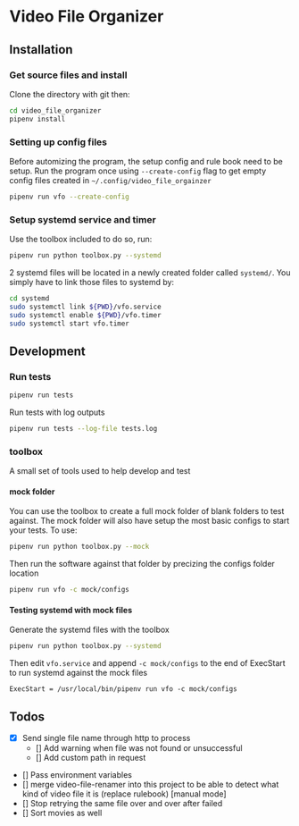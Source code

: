 # Video File Organizer

## Installation

### Get source files and install

Clone the directory with git then:

```bash
cd video_file_organizer
pipenv install
```

### Setting up config files

Before automizing the program, the setup config and rule book need to be setup. Run the program once using `--create-config` flag to get empty config files created in `~/.config/video_file_orgainzer`

```bash
pipenv run vfo --create-config
```

### Setup systemd service and timer

Use the toolbox included to do so, run:

```bash
pipenv run python toolbox.py --systemd
```

2 systemd files will be located in a newly created folder called `systemd/`. You simply have to link those files to systemd by:

```bash
cd systemd
sudo systemctl link ${PWD}/vfo.service
sudo systemctl enable ${PWD}/vfo.timer
sudo systemctl start vfo.timer
```

## Development

### Run tests

```bash
pipenv run tests
```

Run tests with log outputs

```bash
pipenv run tests --log-file tests.log
```

### toolbox

A small set of tools used to help develop and test

#### mock folder

You can use the toolbox to create a full mock folder of blank folders to test against. The mock folder will also have setup the most basic configs to start your tests. To use:

```bash
pipenv run python toolbox.py --mock
```

Then run the software against that folder by precizing the configs folder location

```bash
pipenv run vfo -c mock/configs
```

#### Testing systemd with mock files

Generate the systemd files with the toolbox

```bash
pipenv run python toolbox.py --systemd
```

Then edit `vfo.service` and append `-c mock/configs` to the end of ExecStart to run systemd against the mock files

```text
ExecStart = /usr/local/bin/pipenv run vfo -c mock/configs
```

## Todos

- [x] Send single file name through http to process
  - [] Add warning when file was not found or unsuccessful
  - [] Add custom path in request
- [] Pass environment variables
- [] merge video-file-renamer into this project to be able to detect what kind of video file it is (replace rulebook) [manual mode]
- [] Stop retrying the same file over and over after failed
- [] Sort movies as well
